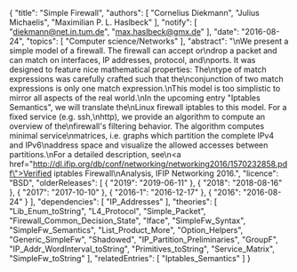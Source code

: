 {
    "title": "Simple Firewall",
    "authors": [
        "Cornelius Diekmann",
        "Julius Michaelis",
        "Maximilian P. L. Haslbeck"
    ],
    "notify": [
        "diekmann@net.in.tum.de",
        "max.haslbeck@gmx.de"
    ],
    "date": "2016-08-24",
    "topics": [
        "Computer science/Networks"
    ],
    "abstract": "\nWe present a simple model of a firewall. The firewall can accept or\ndrop a packet and can match on interfaces, IP addresses, protocol, and\nports. It was designed to feature nice mathematical properties: The\ntype of match expressions was carefully crafted such that the\nconjunction of two match expressions is only one match expression.\nThis model is too simplistic to mirror all aspects of the real world.\nIn the upcoming entry \"Iptables Semantics\", we will translate the\nLinux firewall iptables to this model.  For a fixed service (e.g. ssh,\nhttp), we provide an algorithm to compute an overview of the\nfirewall's filtering behavior. The algorithm computes minimal service\nmatrices, i.e. graphs which partition the complete IPv4 and IPv6\naddress space and visualize the allowed accesses between partitions.\nFor a detailed description, see\n<a href=\"http://dl.ifip.org/db/conf/networking/networking2016/1570232858.pdf\">Verified iptables Firewall\nAnalysis</a>, IFIP Networking 2016.",
    "licence": "BSD",
    "olderReleases": [
        {
            "2019": "2019-06-11"
        },
        {
            "2018": "2018-08-16"
        },
        {
            "2017": "2017-10-10"
        },
        {
            "2016-1": "2016-12-17"
        },
        {
            "2016": "2016-08-24"
        }
    ],
    "dependencies": [
        "IP_Addresses"
    ],
    "theories": [
        "Lib_Enum_toString",
        "L4_Protocol",
        "Simple_Packet",
        "Firewall_Common_Decision_State",
        "Iface",
        "SimpleFw_Syntax",
        "SimpleFw_Semantics",
        "List_Product_More",
        "Option_Helpers",
        "Generic_SimpleFw",
        "Shadowed",
        "IP_Partition_Preliminaries",
        "GroupF",
        "IP_Addr_WordInterval_toString",
        "Primitives_toString",
        "Service_Matrix",
        "SimpleFw_toString"
    ],
    "relatedEntries": [
        "Iptables_Semantics"
    ]
}
